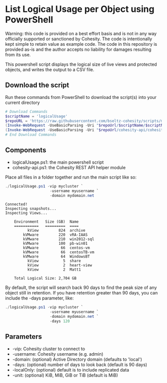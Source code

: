 # List Logical Usage per Object using PowerShell

Warning: this code is provided on a best effort basis and is not in any way officially supported or sanctioned by Cohesity. The code is intentionally kept simple to retain value as example code. The code in this repository is provided as-is and the author accepts no liability for damages resulting from its use.

This powershell script displays the logical size of live views and protected objects, and writes the output to a CSV file.

## Download the script

Run these commands from PowerShell to download the script(s) into your current directory

```powershell
# Download Commands
$scriptName = 'logicalUsage'
$repoURL = 'https://raw.githubusercontent.com/bseltz-cohesity/scripts/master/powershell'
(Invoke-WebRequest -UseBasicParsing -Uri "$repoUrl/$scriptName/$scriptName.ps1").content | Out-File "$scriptName.ps1"; (Get-Content "$scriptName.ps1") | Set-Content "$scriptName.ps1"
(Invoke-WebRequest -UseBasicParsing -Uri "$repoUrl/cohesity-api/cohesity-api.ps1").content | Out-File cohesity-api.ps1; (Get-Content cohesity-api.ps1) | Set-Content cohesity-api.ps1
# End Download Commands
```

## Components

* logicalUsage.ps1: the main powershell script
* cohesity-api.ps1: the Cohesity REST API helper module

Place all files in a folder together and run the main script like so:

```powershell
./logicalUsage.ps1 -vip mycluster `
                    -username myusername `
                    -domain mydomain.net
```

```text
Connected!
Inspecting snapshots...
Inspecting Views...

    Environment   Size (GB)  Name
    ===========   =========  ====
          kView         824  archive
        kVMware         220  vRA-IAAS
        kVMware         210  win2012-sql
        kVMware         100  pb-win01
        kVMware          66  centos-vm
        kVMware          66  centosTB-vm
        kVMware          64  WindowsBT
          kView           5  share
          kView           2  heart-view
          kView           2  Matt1

    Total Logical Size: 2,704 GB
```

By default, the script will search back 90 days to find the peak size of any object still in retention. If you have retention greater than 90 days, you can include the -days parameter, like:

```powershell
./logicalUsage.ps1 -vip mycluster `
                    -username myusername `
                    -domain mydomain.net `
                    -days 120
```

## Parameters

* -vip: Cohesity cluster to connect to
* -username: Cohesity username (e.g. admin)
* -domain: (optional) Active Directory domain (defaults to 'local')
* -days: (optional) number of days to look back (default is 90 days)
* -localOnly: (optional) default is to include replicated data
* -unit: (optional) KiB, MiB, GiB or TiB (default is MiB)
